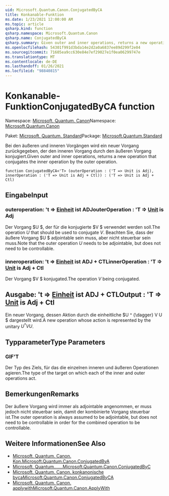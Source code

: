 ```yaml
---
uid: Microsoft.Quantum.Canon.ConjugatedByCA
title: Konkanable-Funktion
ms.date: 1/23/2021 12:00:00 AM
ms.topic: article
qsharp.kind: function
qsharp.namespace: Microsoft.Quantum.Canon
qsharp.name: ConjugatedByCA
qsharp.summary: Given outer and inner operations, returns a new operation that conjugates the inner operation by the outer operation.
ms.openlocfilehash: 54301f991d3bda14e2d2a0a6837ee89d299f2e04
ms.sourcegitcommit: 71605ea9cc630e84e7ef29027e1f0ea06299747e
ms.translationtype: MT
ms.contentlocale: de-DE
ms.lasthandoff: 01/26/2021
ms.locfileid: "98840815"
---
```

# <a name="conjugatedbyca-function"></a><span data-ttu-id="cddf7-102">Konkanable-Funktion</span><span class="sxs-lookup"><span data-stu-id="cddf7-102">ConjugatedByCA function</span></span>

<span data-ttu-id="cddf7-103">Namespace: [Microsoft. Quantum. Canon](xref:Microsoft.Quantum.Canon)</span><span class="sxs-lookup"><span data-stu-id="cddf7-103">Namespace: [Microsoft.Quantum.Canon](xref:Microsoft.Quantum.Canon)</span></span>

<span data-ttu-id="cddf7-104">Paket: [Microsoft. Quantum. Standard](https://nuget.org/packages/Microsoft.Quantum.Standard)</span><span class="sxs-lookup"><span data-stu-id="cddf7-104">Package: [Microsoft.Quantum.Standard](https://nuget.org/packages/Microsoft.Quantum.Standard)</span></span>


<span data-ttu-id="cddf7-105">Bei den äußeren und inneren Vorgängen wird ein neuer Vorgang zurückgegeben, der den inneren Vorgang durch den äußeren Vorgang konjugiert.</span><span class="sxs-lookup"><span data-stu-id="cddf7-105">Given outer and inner operations, returns a new operation that conjugates the inner operation by the outer operation.</span></span>

```qsharp
function ConjugatedByCA<'T> (outerOperation : ('T => Unit is Adj), innerOperation : ('T => Unit is Adj + Ctl)) : ('T => Unit is Adj + Ctl)
```


## <a name="input"></a><span data-ttu-id="cddf7-106">Eingabe</span><span class="sxs-lookup"><span data-stu-id="cddf7-106">Input</span></span>

### <a name="outeroperation--t--unit--is-adj"></a><span data-ttu-id="cddf7-107">outeroperation: 't => [Einheit](xref:microsoft.quantum.lang-ref.unit)  ist ADJ</span><span class="sxs-lookup"><span data-stu-id="cddf7-107">outerOperation : 'T => [Unit](xref:microsoft.quantum.lang-ref.unit)  is Adj</span></span>

<span data-ttu-id="cddf7-108">Der Vorgang $U $, der für die konjugierte $V $ verwendet werden soll.</span><span class="sxs-lookup"><span data-stu-id="cddf7-108">The operation $U$ that should be used to conjugate $V$.</span></span> <span data-ttu-id="cddf7-109">Beachten Sie, dass der äußere Vorgang $U $ adjointable sein muss, aber nicht steuerbar sein muss.</span><span class="sxs-lookup"><span data-stu-id="cddf7-109">Note that the outer operation $U$ needs to be adjointable, but does not need to be controllable.</span></span>


### <a name="inneroperation--t--unit--is-adj--ctl"></a><span data-ttu-id="cddf7-110">inneroperation: 't => [Einheit](xref:microsoft.quantum.lang-ref.unit)  ist ADJ + CTL</span><span class="sxs-lookup"><span data-stu-id="cddf7-110">innerOperation : 'T => [Unit](xref:microsoft.quantum.lang-ref.unit)  is Adj + Ctl</span></span>

<span data-ttu-id="cddf7-111">Der Vorgang $V $ konjugated.</span><span class="sxs-lookup"><span data-stu-id="cddf7-111">The operation $V$ being conjugated.</span></span>



## <a name="output--t--unit--is-adj--ctl"></a><span data-ttu-id="cddf7-112">Ausgabe: 't => [Einheit](xref:microsoft.quantum.lang-ref.unit)  ist ADJ + CTL</span><span class="sxs-lookup"><span data-stu-id="cddf7-112">Output : 'T => [Unit](xref:microsoft.quantum.lang-ref.unit)  is Adj + Ctl</span></span>

<span data-ttu-id="cddf7-113">Ein neuer Vorgang, dessen Aktion durch die einheitliche $U ^ {\dagger} V U $ dargestellt wird.</span><span class="sxs-lookup"><span data-stu-id="cddf7-113">A new operation whose action is represented by the unitary $U^{\dagger} V U$.</span></span>

## <a name="type-parameters"></a><span data-ttu-id="cddf7-114">Typparameter</span><span class="sxs-lookup"><span data-stu-id="cddf7-114">Type Parameters</span></span>

### <a name="t"></a><span data-ttu-id="cddf7-115">GIF</span><span class="sxs-lookup"><span data-stu-id="cddf7-115">'T</span></span>

<span data-ttu-id="cddf7-116">Der Typ des Ziels, für das die einzelnen inneren und äußeren Operationen agieren.</span><span class="sxs-lookup"><span data-stu-id="cddf7-116">The type of the target on which each of the inner and outer operations act.</span></span>

## <a name="remarks"></a><span data-ttu-id="cddf7-117">Bemerkungen</span><span class="sxs-lookup"><span data-stu-id="cddf7-117">Remarks</span></span>

<span data-ttu-id="cddf7-118">Der äußere Vorgang wird immer als adjointable angenommen, er muss jedoch nicht steuerbar sein, damit der kombinierte Vorgang steuerbar ist.</span><span class="sxs-lookup"><span data-stu-id="cddf7-118">The outer operation is always assumed to be adjointable, but does not need to be controllable in order for the combined operation to be controllable.</span></span>

## <a name="see-also"></a><span data-ttu-id="cddf7-119">Weitere Informationen</span><span class="sxs-lookup"><span data-stu-id="cddf7-119">See Also</span></span>

- [<span data-ttu-id="cddf7-120">Microsoft. Quantum. Canon. Kon.</span><span class="sxs-lookup"><span data-stu-id="cddf7-120">Microsoft.Quantum.Canon.ConjugatedByA</span></span>](xref:Microsoft.Quantum.Canon.ConjugatedByA)
- [<span data-ttu-id="cddf7-121">Microsoft. Quantum.......</span><span class="sxs-lookup"><span data-stu-id="cddf7-121">Microsoft.Quantum.Canon.ConjugatedByC</span></span>](xref:Microsoft.Quantum.Canon.ConjugatedByC)
- [<span data-ttu-id="cddf7-122">Microsoft. Quantum. Canon. konkanonische byca</span><span class="sxs-lookup"><span data-stu-id="cddf7-122">Microsoft.Quantum.Canon.ConjugatedByCA</span></span>](xref:Microsoft.Quantum.Canon.ConjugatedByCA)
- [<span data-ttu-id="cddf7-123">Microsoft. Quantum. Canon. applywith</span><span class="sxs-lookup"><span data-stu-id="cddf7-123">Microsoft.Quantum.Canon.ApplyWith</span></span>](xref:Microsoft.Quantum.Canon.ApplyWith)
